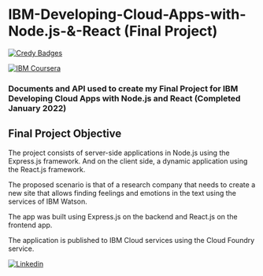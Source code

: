 # IBM-Developing-Cloud-Apps-with-Node.js-&-React (Final Project)              

[![Credy Badges](https://images.credly.com/size/110x110/images/73c1a67e-b3e8-44f1-a049-a91532e4f19c/Developing_Cloud_Apps_with_Node.js_and_React.png)](https://www.credly.com/users/rauljrz)

[![IBM Coursera](https://d3njjcbhbojbot.cloudfront.net/api/utilities/v1/imageproxy/http://coursera-university-assets.s3.amazonaws.com/d9/0d7c51354a48d2af08be185b6dcbc2/IBM-Logo-White.png?auto=format%2Ccompress&dpr=1&w=220&h=50)](https://coursera.org/share/d6e4fc8849027aee0114f6fcefd038dd)


### Documents and API used to create my Final Project for IBM Developing Cloud Apps with Node.js and React (Completed January 2022)

## Final Project Objective
The project consists of server-side applications in Node.js using the Express.js framework. And on the client side, a dynamic application using the React.js framework.

The proposed scenario is that of a research company that needs to create a new site that allows finding feelings and emotions in the text using the services of IBM Watson.

The app was built using Express.js on the backend and React.js on the frontend app.

The application is published to IBM Cloud services using the Cloud Foundry service.





[![Linkedin](https://content.linkedin.com/content/dam/me/business/en-us/amp/brand-site/v2/bg/LI-Bug.svg.original.svg)](https://www.linkedin.com/in/rauljrz/)
